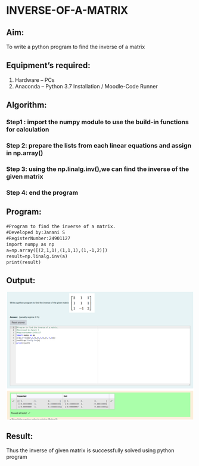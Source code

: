 # INVERSE-OF-A-MATRIX
## Aim:
To write a python program to find the inverse of a matrix
## Equipment’s required:
1. 	Hardware – PCs
2. 	Anaconda – Python 3.7 Installation / Moodle-Code Runner
## Algorithm:
### Step1 : import the numpy module to use the build-in functions for calculation
### Step 2: prepare the lists from each linear equations and assign in np.array()
### Step 3: using the np.linalg.inv(),we can find the inverse of the given matrix
### Step 4: end the program

## Program:
```
#Program to find the inverse of a matrix.
#Developed by:Janani S
#RegisterNumber:24901127
import numpy as np
a=np.array([(2,1,1),(1,1,1),(1,-1,2)])
result=np.linalg.inv(a)
print(result)
```
## Output:
![Alt text](image-1.png)
## Result:

Thus the inverse of given matrix is successfully solved using python program

